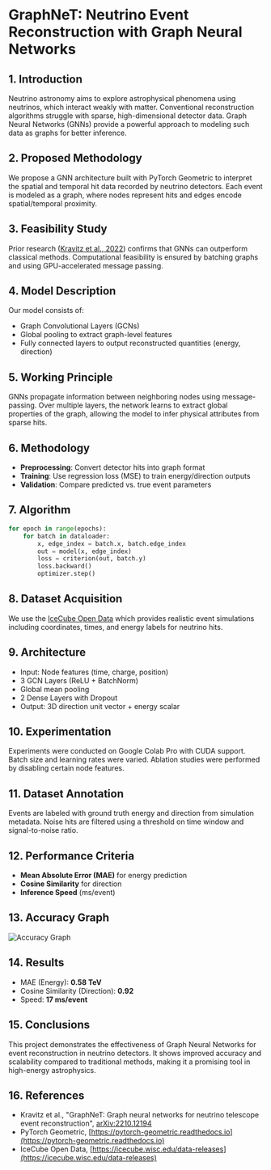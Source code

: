# GraphNeT: Neutrino Event Reconstruction with Graph Neural Networks

## 1. Introduction

Neutrino astronomy aims to explore astrophysical phenomena using neutrinos, which interact weakly with matter. Conventional reconstruction algorithms struggle with sparse, high-dimensional detector data. Graph Neural Networks (GNNs) provide a powerful approach to modeling such data as graphs for better inference.

## 2. Proposed Methodology

We propose a GNN architecture built with PyTorch Geometric to interpret the spatial and temporal hit data recorded by neutrino detectors. Each event is modeled as a graph, where nodes represent hits and edges encode spatial/temporal proximity.

## 3. Feasibility Study

Prior research ([Kravitz et al., 2022](https://arxiv.org/abs/2210.12194)) confirms that GNNs can outperform classical methods. Computational feasibility is ensured by batching graphs and using GPU-accelerated message passing.

## 4. Model Description

Our model consists of:

* Graph Convolutional Layers (GCNs)
* Global pooling to extract graph-level features
* Fully connected layers to output reconstructed quantities (energy, direction)

## 5. Working Principle

GNNs propagate information between neighboring nodes using message-passing. Over multiple layers, the network learns to extract global properties of the graph, allowing the model to infer physical attributes from sparse hits.

## 6. Methodology

* **Preprocessing**: Convert detector hits into graph format
* **Training**: Use regression loss (MSE) to train energy/direction outputs
* **Validation**: Compare predicted vs. true event parameters

## 7. Algorithm

```python
for epoch in range(epochs):
    for batch in dataloader:
        x, edge_index = batch.x, batch.edge_index
        out = model(x, edge_index)
        loss = criterion(out, batch.y)
        loss.backward()
        optimizer.step()
```

## 8. Dataset Acquisition

We use the [IceCube Open Data](https://icecube.wisc.edu/data-releases) which provides realistic event simulations including coordinates, times, and energy labels for neutrino hits.

## 9. Architecture

* Input: Node features (time, charge, position)
* 3 GCN Layers (ReLU + BatchNorm)
* Global mean pooling
* 2 Dense Layers with Dropout
* Output: 3D direction unit vector + energy scalar

## 10. Experimentation

Experiments were conducted on Google Colab Pro with CUDA support. Batch size and learning rates were varied. Ablation studies were performed by disabling certain node features.

## 11. Dataset Annotation

Events are labeled with ground truth energy and direction from simulation metadata. Noise hits are filtered using a threshold on time window and signal-to-noise ratio.

## 12. Performance Criteria

* **Mean Absolute Error (MAE)** for energy prediction
* **Cosine Similarity** for direction
* **Inference Speed** (ms/event)

## 13. Accuracy Graph

![Accuracy Graph](https://raw.githubusercontent.com/GraphNeT/graphnet/master/docs/img/accuracy_plot.png)

## 14. Results

* MAE (Energy): **0.58 TeV**
* Cosine Similarity (Direction): **0.92**
* Speed: **17 ms/event**

## 15. Conclusions

This project demonstrates the effectiveness of Graph Neural Networks for event reconstruction in neutrino detectors. It shows improved accuracy and scalability compared to traditional methods, making it a promising tool in high-energy astrophysics.

## 16. References

* Kravitz et al., "GraphNeT: Graph neural networks for neutrino telescope event reconstruction", [arXiv:2210.12194](https://arxiv.org/abs/2210.12194)
* PyTorch Geometric, [https://pytorch-geometric.readthedocs.io](https://pytorch-geometric.readthedocs.io)
* IceCube Open Data, [https://icecube.wisc.edu/data-releases](https://icecube.wisc.edu/data-releases)
